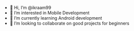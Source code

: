 - 👋 Hi, I’m @ikraam99
- 👀 I’m interested in Mobile Development
- 🌱 I’m currently learning Android development
- 💞️ I’m looking to collaborate on good projects for beginners

<!---
ikraam99/ikraam99 is a ✨ special ✨ repository because its `README.md` (this file) appears on your GitHub profile.
You can click the Preview link to take a look at your changes.
--->
